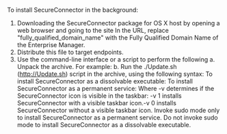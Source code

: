 
To install SecureConnector in the background:


1. Downloading the SecureConnector package for OS X host by opening a web browser and going to the site
In the URL, replace "fully_qualified_domain_name" with the Fully Qualified Domain Name of the Enterprise Manager.
2. Distribute this file to target endpoints.
3. Use the command-line interface or a script to perform the following
a. Unpack the archive. For example:
b. Run the ./Update.sh (http://Update.sh) script in the archive, using the following syntax: To install SecureConnector as a dissolvable executable:
To install SecureConnector as a permanent service:
Where -v determines if the SecureConnector icon is visible in the taskbar: -v 1 installs SecureConnector with a visible taskbar icon.-v 0 installs SecureConnector without a visible taskbar icon.
Invoke sudo mode only to install SecureConnector as a permanent service. Do not invoke sudo mode to install SecureConnector as a dissolvable executable.
